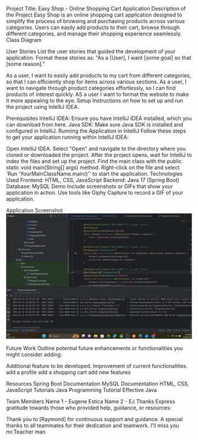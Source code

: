 Project Title: Easy Shop - Online Shopping Cart Application
Description of the Project
Easy Shop is an online shopping cart application designed to simplify the process of browsing and purchasing products across various categories.
Users can easily add products to their cart, browse through different categories, and manage their shopping experience seamlessly.
Class Diagram

User Stories
List the user stories that guided the development of your application. Format these stories as: "As a [User], I want [some goal] so that [some reason]."

As a user, I want to easily add products to my cart from different categories, so that I can efficiently shop for items across various sections.
As a user, I want to navigate through product categories effortlessly, so I can find products of interest quickly.
AS a user I want to format the website to make it more appealing to the eye.
Setup
Instructions on how to set up and run the project using IntelliJ IDEA.

Prerequisites
IntelliJ IDEA: Ensure you have IntelliJ IDEA installed, which you can download from here.
Java SDK: Make sure Java SDK is installed and configured in IntelliJ.
Running the Application in IntelliJ
Follow these steps to get your application running within IntelliJ IDEA:

Open IntelliJ IDEA.
Select "Open" and navigate to the directory where you cloned or downloaded the project.
After the project opens, wait for IntelliJ to index the files and set up the project.
Find the main class with the public static void main(String[] args) method.
Right-click on the file and select 'Run 'YourMainClassName.main()'' to start the application.
Technologies Used
Frontend: HTML, CSS, JavaScript
Backend: Java 17 (Spring Boot)
Database: MySQL
Demo
Include screenshots or GIFs that show your application in action. Use tools like Giphy Capture to record a GIF of your application.

Application Screenshot
![img_3.png](img_3.png)

Future Work
Outline potential future enhancements or functionalities you might consider adding:

Additional feature to be developed.
Improvement of current functionalities.
add a profile 
add a shopping cart
add new features

Resources
Spring Boot Documentation
MySQL Documentation
HTML, CSS, JavaScript Tutorials
Java Programming Tutorial
Effective Java

Team Members
Name 1 - Eugene Estica
Name 2 - EJ
Thanks
Express gratitude towards those who provided help, guidance, or resources:

Thank you to [Raymond] for continuous support and guidance.
A special thanks to all teammates for their dedication and teamwork.
I'll miss you mr.Teacher man 
